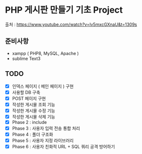 # PHP 게시판 만들기 기초 Project

출처 : https://www.youtube.com/watch?v=lv5mxcGXnaU&t=1309s

## 준비사항

* xampp ( PHP8, MySQL, Apache )
* sublime Text3

## TODO
- [x] 인덱스 페이지 ( 메인 페이지 ) 구현
- [x] 사용할 DB 구축 
- [x] POST 페이지 구현 
- [x] 작성한 게시물 조회 기능 
- [x] 작성한 게시물 수정 기능
- [x] 작성한 게시물 삭제 기능
- [x] Phase 2 : include 
- [x] Phase 3 : 사용자 입력 전송 통합 처리 
- [x] Phase 4 : 폴더 구조화
- [x] Phase 5 : 사용자 지정 라이브러리 
- [x] Phase 6 : 사용자 친화적 URL + SQL 쿼리 공격 방어하기 
